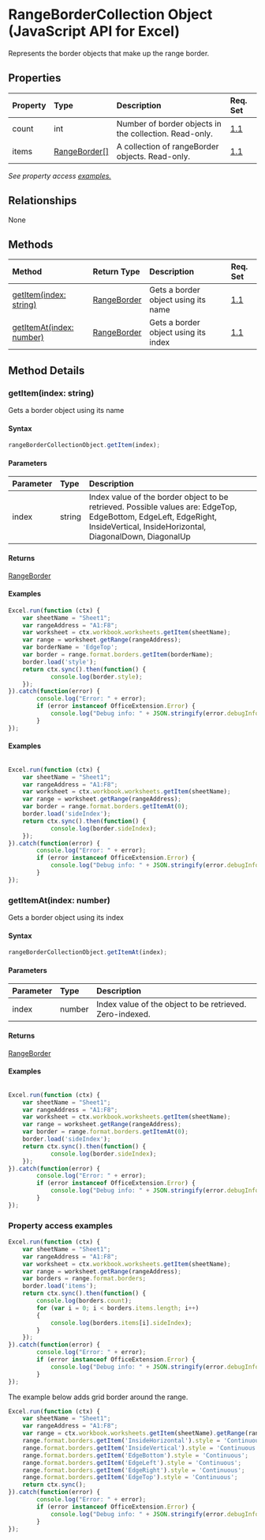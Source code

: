 # RangeBorderCollection Object (JavaScript API for Excel)

Represents the border objects that make up the range border.

## Properties

| Property	   | Type	|Description| Req. Set|
|:---------------|:--------|:----------|:----|
|count|int|Number of border objects in the collection. Read-only.|[1.1](../requirement-sets/excel-api-requirement-sets.md)|
|items|[RangeBorder[]](rangeborder.md)|A collection of rangeBorder objects. Read-only.|[1.1](../requirement-sets/excel-api-requirement-sets.md)|

_See property access [examples.](#property-access-examples)_

## Relationships
None


## Methods

| Method		   | Return Type	|Description| Req. Set|
|:---------------|:--------|:----------|:----|
|[getItem(index: string)](#getitemindex-string)|[RangeBorder](rangeborder.md)|Gets a border object using its name|[1.1](../requirement-sets/excel-api-requirement-sets.md)|
|[getItemAt(index: number)](#getitematindex-number)|[RangeBorder](rangeborder.md)|Gets a border object using its index|[1.1](../requirement-sets/excel-api-requirement-sets.md)|

## Method Details


### getItem(index: string)
Gets a border object using its name

#### Syntax
```js
rangeBorderCollectionObject.getItem(index);
```

#### Parameters
| Parameter	   | Type	|Description|
|:---------------|:--------|:----------|
|index|string|Index value of the border object to be retrieved.  Possible values are: EdgeTop, EdgeBottom, EdgeLeft, EdgeRight, InsideVertical, InsideHorizontal, DiagonalDown, DiagonalUp|

#### Returns
[RangeBorder](rangeborder.md)

#### Examples
```js
Excel.run(function (ctx) { 
	var sheetName = "Sheet1";
	var rangeAddress = "A1:F8";
	var worksheet = ctx.workbook.worksheets.getItem(sheetName);
	var range = worksheet.getRange(rangeAddress);
	var borderName = 'EdgeTop';
	var border = range.format.borders.getItem(borderName);
	border.load('style');
	return ctx.sync().then(function() {
			console.log(border.style);
	});
}).catch(function(error) {
		console.log("Error: " + error);
		if (error instanceof OfficeExtension.Error) {
			console.log("Debug info: " + JSON.stringify(error.debugInfo));
		}
});
```


#### Examples
```js

Excel.run(function (ctx) { 
	var sheetName = "Sheet1";
	var rangeAddress = "A1:F8";
	var worksheet = ctx.workbook.worksheets.getItem(sheetName);
	var range = worksheet.getRange(rangeAddress);
	var border = range.format.borders.getItemAt(0);
	border.load('sideIndex');
	return ctx.sync().then(function() {
			console.log(border.sideIndex);
	});
}).catch(function(error) {
		console.log("Error: " + error);
		if (error instanceof OfficeExtension.Error) {
			console.log("Debug info: " + JSON.stringify(error.debugInfo));
		}
});
```


### getItemAt(index: number)
Gets a border object using its index

#### Syntax
```js
rangeBorderCollectionObject.getItemAt(index);
```

#### Parameters
| Parameter	   | Type	|Description|
|:---------------|:--------|:----------|
|index|number|Index value of the object to be retrieved. Zero-indexed.|

#### Returns
[RangeBorder](rangeborder.md)

#### Examples
```js

Excel.run(function (ctx) { 
	var sheetName = "Sheet1";
	var rangeAddress = "A1:F8";
	var worksheet = ctx.workbook.worksheets.getItem(sheetName);
	var range = worksheet.getRange(rangeAddress);
	var border = range.format.borders.getItemAt(0);
	border.load('sideIndex');
	return ctx.sync().then(function() {
			console.log(border.sideIndex);
	});
}).catch(function(error) {
		console.log("Error: " + error);
		if (error instanceof OfficeExtension.Error) {
			console.log("Debug info: " + JSON.stringify(error.debugInfo));
		}
});
```

### Property access examples

```js
Excel.run(function (ctx) { 
	var sheetName = "Sheet1";
	var rangeAddress = "A1:F8";
	var worksheet = ctx.workbook.worksheets.getItem(sheetName);
	var range = worksheet.getRange(rangeAddress);
	var borders = range.format.borders;
	border.load('items');
	return ctx.sync().then(function() {
		console.log(borders.count);
		for (var i = 0; i < borders.items.length; i++)
		{
			console.log(borders.items[i].sideIndex);
		}
	});
}).catch(function(error) {
		console.log("Error: " + error);
		if (error instanceof OfficeExtension.Error) {
			console.log("Debug info: " + JSON.stringify(error.debugInfo));
		}
});
```
The example below adds grid border around the range.

```js
Excel.run(function (ctx) { 
	var sheetName = "Sheet1";
	var rangeAddress = "A1:F8";
	var range = ctx.workbook.worksheets.getItem(sheetName).getRange(rangeAddress);
	range.format.borders.getItem('InsideHorizontal').style = 'Continuous';
	range.format.borders.getItem('InsideVertical').style = 'Continuous';
	range.format.borders.getItem('EdgeBottom').style = 'Continuous';
	range.format.borders.getItem('EdgeLeft').style = 'Continuous';
	range.format.borders.getItem('EdgeRight').style = 'Continuous';
	range.format.borders.getItem('EdgeTop').style = 'Continuous';
	return ctx.sync(); 
}).catch(function(error) {
		console.log("Error: " + error);
		if (error instanceof OfficeExtension.Error) {
			console.log("Debug info: " + JSON.stringify(error.debugInfo));
		}
});
```